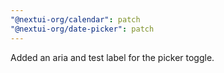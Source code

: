 ```yaml
---
"@nextui-org/calendar": patch
"@nextui-org/date-picker": patch
---
```


Added an aria and test label for the picker toggle.
